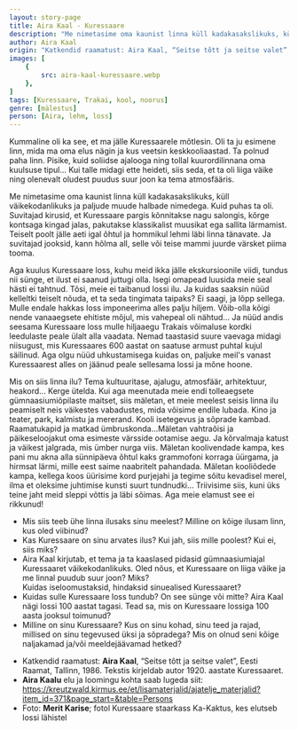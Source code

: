 ```yaml
---
layout: story-page
title: Aira Kaal - Kuressaare
description: "Me nimetasime oma kaunist linna küll kadakasakslikuks, küll väikekodanlikuks ja paljude muude halbade nimedega."
author: Aira Kaal
origin: "Katkendid raamatust: Aira Kaal, “Seitse tõtt ja seitse valet”, Eesti Raamat, Tallinn, 1986. Tekstis kirjeldab autor 1920. aastate Kuressaaret."
images: [
    {
        src: aira-kaal-kuressaare.webp
    },
]
tags: [Kuressaare, Trakai, kool, noorus]
genre: [mälestus]
person: [Aira, lehm, loss]
---
```


<!-- # {{$doc.title}} -->

Kummaline oli ka see, et ma jälle Kuressaarele mõtlesin. Oli ta ju esimene linn, mida ma oma elus nägin ja kus veetsin keskkooliaastad. Ta polnud paha linn. Pisike, kuid soliidse ajalooga ning tollal kuurordilinnana oma kuulsuse tipul... Kui talle midagi ette heideti, siis seda, et ta oli liiga väike ning olenevalt oludest puudus suur joon ka tema atmosfääris.

Me nimetasime oma kaunist linna küll kadakasakslikuks, küll väikekodanlikuks ja paljude muude halbade nimedega. Kuid puhas ta oli. Suvitajad kirusid, et Kuressaare pargis kõnnitakse nagu salongis, kõrge kontsaga kingad jalas, pakutakse klassikalist muusikat ega sallita lärmamist. Teiselt poolt jälle aeti igal õhtul ja hommikul lehmi läbi linna tänavate. Ja suvitajad jooksid, kann hõlma all, selle või teise mammi juurde värsket piima tooma.

Aga kuulus Kuressaare loss, kuhu meid ikka jälle ekskursioonile viidi, tundus nii sünge, et ilust ei saanud juttugi olla. Isegi omapead luusida meie seal hästi ei tahtnud. Tõsi, meie ei taibanud lossi ilu. Ja kuidas saaksin nüüd kelleltki teiselt nõuda, et ta seda tingimata taipaks? Ei saagi, ja lõpp sellega. Mulle endale hakkas loss imponeerima alles palju hiljem. Võib-olla kõigi nende vanaaegsete ehitiste mõjul, mis vahepeal oli nähtud... Ja nüüd andis seesama Kuressaare loss mulle hiljaaegu Trakais võimaluse kordki leedulaste peale ülalt alla vaadata. Nemad taastasid suure vaevaga midagi niisugust, mis Kuressaares 600 aastat on saatuse armust puhtal kujul säilinud. Aga olgu nüüd uhkustamisega kuidas on, paljuke meil's vanast Kuressaarest alles on jäänud peale sellesama lossi ja mõne hoone.

Mis on siis linna ilu? Tema kultuuritase, ajalugu, atmosfäär, arhitektuur, heakord... Kerge ütelda. Kui aga meenutada meie endi tolleaegsete gümnaasiumiõpilaste maitset, siis mäletan, et meie meelest seisis linna ilu peamiselt neis väikestes vabadustes, mida võisime endile lubada. Kino ja teater, park, kalmistu ja mererand. Kooli isetegevus ja sõprade kambad. Raamatukapid ja matkad ümbruskonda...Mäletan vahtraõisi ja päikeseloojakut oma esimeste värsside ootamise aegu. Ja kõrvalmaja katust ja väikest jalgrada, mis ümber nurga viis. Mäletan koolivendade kampa, kes pani mu akna alla sünnipäeva õhtul kaks grammofoni korraga üürgama, ja hirmsat lärmi, mille eest saime naabritelt pahandada. Mäletan kooliõdede kampa, kellega koos üürisime kord purjejahi ja tegime sõitu kevadisel merel, ilma et oleksime juhtimise kunsti suurt tundnudki... Triivisime siis, kuni üks teine jaht meid sleppi võttis ja läbi sõimas. Aga meie elamust see ei rikkunud!

<!-- Täägid nägema heitma kõndima ajama jooksma luusima triivima matkama -->


<story-author :author="author" :origin="origin"></story-author>

<details-wrapper summary="Mis mõtted tekkisid?">

- Mis siis teeb ühe linna ilusaks sinu meelest? Milline on kõige ilusam linn, kus oled viibinud?
- Kas Kuressaare on sinu arvates ilus? Kui jah, siis mille poolest? Kui ei, siis miks? 
- Aira Kaal kirjutab, et tema ja ta kaaslased pidasid gümnaasiumiajal Kuressaaret väikekodanlikuks. Oled nõus, et Kuressaare on liiga väike ja me linnal puudub suur joon? Miks? \
Kuidas iseloomustaksid, hindaksid sinuealised Kuressaaret?
- Kuidas sulle Kuressaare loss tundub? On see sünge või mitte? Aira Kaal nägi lossi 100 aastat tagasi. Tead sa, mis on Kuressaare lossiga 100 aasta jooksul toimunud?
- Milline on sinu Kuressaare? Kus on sinu kohad, sinu teed ja rajad, millised on sinu tegevused üksi ja sõpradega? Mis on olnud seni kõige naljakamad ja/või meeldejäävamad hetked?

</details-wrapper>


<details-wrapper summary="Allikad" class="text-sm" icon="icon-park-outline:document-folder">

- Katkendid raamatust: **Aira Kaal**, “Seitse tõtt ja seitse valet”, Eesti Raamat, Tallinn, 1986. Tekstis kirjeldab autor 1920. aastate Kuressaaret.
- **Aira Kaalu** elu ja loomingu kohta saab lugeda siit: https://kreutzwald.kirmus.ee/et/lisamaterjalid/ajatelje_materjalid?item_id=371&page_start=&table=Persons
- Foto: **Merit Karise**; fotol Kuressaare staarkass Ka-Kaktus, kes elutseb lossi lähistel

</details-wrapper>
